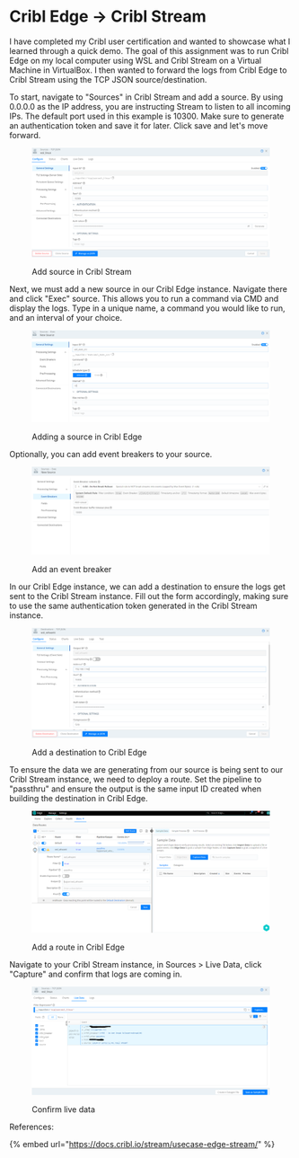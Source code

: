 # Cribl Edge -> Cribl Stream

I have completed my Cribl user certification and wanted to showcase what I learned through a quick demo. The goal of this assignment was to run Cribl Edge on my local computer using WSL and Cribl Stream on a Virtual Machine in VirtualBox. I then wanted to forward the logs from Cribl Edge to Cribl Stream using the TCP JSON source/destination.

To start, navigate to "Sources" in Cribl Stream and add a source. By using 0.0.0.0 as the IP address, you are instructing Stream to listen to all incoming IPs. The default port used in this example is 10300. Make sure to generate an authentication token and save it for later. Click save and let's move forward.

<figure><img src="../.gitbook/assets/image (6) (1) (1) (1) (1).png" alt=""><figcaption><p>Add source in Cribl Stream</p></figcaption></figure>

Next, we must add a new source in our Cribl Edge instance. Navigate there and click "Exec" source. This allows you to run a command via CMD and display the logs. Type in a unique name, a command you would like to run, and an interval of your choice.

<figure><img src="../.gitbook/assets/image (2) (1) (1) (1) (1) (1) (1) (1).png" alt=""><figcaption><p>Adding a source in Cribl Edge</p></figcaption></figure>

Optionally, you can add event breakers to your source.

<figure><img src="../.gitbook/assets/image (3) (1) (1) (1) (1) (1) (1) (1).png" alt=""><figcaption><p>Add an event breaker</p></figcaption></figure>

In our Cribl Edge instance, we can add a destination to ensure the logs get sent to the Cribl Stream instance. Fill out the form accordingly, making sure to use the same authentication token generated in the Cribl Stream instance.

<figure><img src="../.gitbook/assets/image (7) (1) (1) (1).png" alt=""><figcaption><p>Add a destination to Cribl Edge</p></figcaption></figure>

To ensure the data we are generating from our source is being sent to our Cribl Stream instance, we need to deploy a route. Set the pipeline to "passthru" and ensure the output is the same input ID created when building the destination in Cribl Edge.

<figure><img src="../.gitbook/assets/image (8) (1) (1).png" alt=""><figcaption><p>Add a route in Cribl Edge</p></figcaption></figure>

Navigate to your Cribl Stream instance, in Sources > Live Data, click "Capture" and confirm that logs are coming in.

<figure><img src="../.gitbook/assets/image (6) (1) (1) (1).png" alt=""><figcaption><p>Confirm live data</p></figcaption></figure>

References:

{% embed url="https://docs.cribl.io/stream/usecase-edge-stream/" %}
